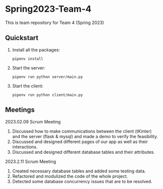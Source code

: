 # Spring2023-Team-4
This is team repository for Team 4 (Spring 2023)

## Quickstart
1. Install all the packages:
    ```shell
    pipenv install
    ```
2. Start the server:
    ```shell
    pipenv run python server/main.py
    ```
3. Start the client:
    ```shell
    pipenv run python client/main.py
    ```
## Meetings

2023.02.09 Scrum Meeting
1. Discussed how to make communications between the client (tKinter) and the server (flask & mysql) and made a demo to verify the feasibility.
2. Discussed and designed different pages of our app as well as their interactions.
3. Discussed and designed different database tables and their attributes.

2023.2.11 Scrum Meeting
1. Created necessary database tables and added some testing data.
2. Refactored and modulized the code of the whole project.
3. Detected some database concurrency issues that are to be resolved.